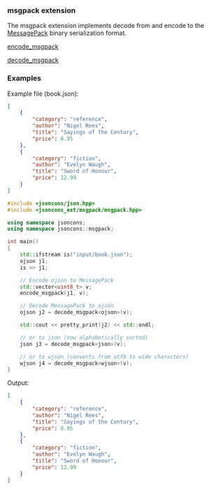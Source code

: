 ### msgpack extension

The msgpack extension implements decode from and encode to the [MessagePack](http://msgpack.org/index.html) binary serialization format.

[encode_msgpack](encode_msgpack.md)

[decode_msgpack](decode_msgpack.md)

### Examples

Example file (book.json):
```json
[
    {
        "category": "reference",
        "author": "Nigel Rees",
        "title": "Sayings of the Century",
        "price": 8.95
    },
    {
        "category": "fiction",
        "author": "Evelyn Waugh",
        "title": "Sword of Honour",
        "price": 12.99
    }
]
```
```c++
#include <jsoncons/json.hpp>
#include <jsoncons_ext/msgpack/msgpack.hpp>

using namespace jsoncons;
using namespace jsoncons::msgpack;

int main()
{
    std::ifstream is("input/book.json");
    ojson j1;
    is >> j1;

    // Encode ojson to MessagePack
    std::vector<uint8_t> v;
    encode_msgpack(j1, v);

    // Decode MessagePack to ojson 
    ojson j2 = decode_msgpack<ojson>(v);

    std::cout << pretty_print(j2) << std::endl;

    // or to json (now alphabetically sorted)
    json j3 = decode_msgpack<json>(v);

    // or to wjson (converts from utf8 to wide characters)
    wjson j4 = decode_msgpack<wjson>(v);
}
```
Output:
```json
[
    {
        "category": "reference",
        "author": "Nigel Rees",
        "title": "Sayings of the Century",
        "price": 8.95
    },
    {
        "category": "fiction",
        "author": "Evelyn Waugh",
        "title": "Sword of Honour",
        "price": 12.99
    }
]
```



